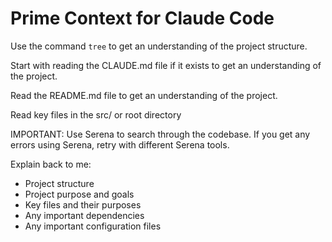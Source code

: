 # Prime Context for Claude Code

Use the command `tree` to get an understanding of the project structure.

Start with reading the CLAUDE.md file if it exists to get an understanding of the project.

Read the README.md file to get an understanding of the project.

Read key files in the src/ or root directory

IMPORTANT: Use Serena to search through the codebase. If you get any errors using Serena, retry with different Serena tools.

Explain back to me:
- Project structure
- Project purpose and goals
- Key files and their purposes
- Any important dependencies
- Any important configuration files